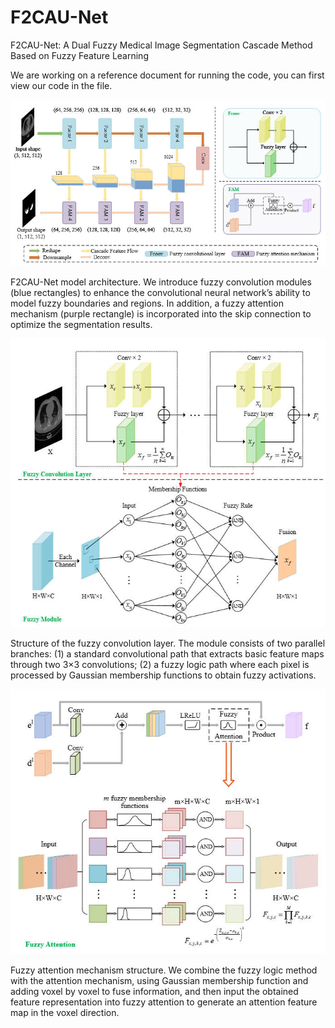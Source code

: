 # F2CAU-Net
F2CAU-Net: A Dual Fuzzy Medical Image Segmentation Cascade Method Based on Fuzzy Feature Learning

We are working on a reference document for running the code, you can first view our code in the file.

![image](https://github.com/Choutyear/F2CAU-Net/blob/main/Figs/F1.jpg)

F2CAU-Net model architecture. We introduce fuzzy convolution modules (blue rectangles) to enhance the convolutional neural network’s ability to model fuzzy boundaries and regions. In addition, a fuzzy attention mechanism (purple rectangle) is incorporated into the skip connection to optimize the segmentation results.


![image](https://github.com/Choutyear/F2CAU-Net/blob/main/Figs/F2.jpg)

Structure of the fuzzy convolution layer. The module consists of two parallel branches: (1) a standard convolutional path that extracts basic feature maps through two 3×3 convolutions; (2) a fuzzy logic path where each pixel is processed by Gaussian membership functions to obtain fuzzy activations.


![image](https://github.com/Choutyear/F2CAU-Net/blob/main/Figs/F3.jpg)

Fuzzy attention mechanism structure. We combine the fuzzy logic method with the attention mechanism, using Gaussian membership function and adding voxel by voxel to fuse information, and then input the obtained feature representation into fuzzy attention to generate an attention feature map in the voxel direction.

